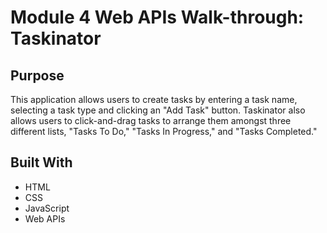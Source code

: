 # Module 4 Web APIs Walk-through: Taskinator

## Purpose

This application allows users to create tasks by entering a task name, selecting a task type and clicking an "Add Task" button. Taskinator also allows users to click-and-drag tasks to arrange them amongst three different lists, "Tasks To Do," "Tasks In Progress," and "Tasks Completed."

## Built With

- HTML
- CSS
- JavaScript
- Web APIs

